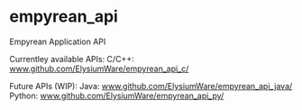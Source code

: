 empyrean_api
============

Empyrean Application API

Currentley available APIs:
C/C++: www.github.com/ElysiumWare/empyrean_api_c/

Future APIs (WIP):
Java: www.github.com/ElysiumWare/empyrean_api_java/
Python: www.github.com/ElysiumWare/empyrean_api_py/